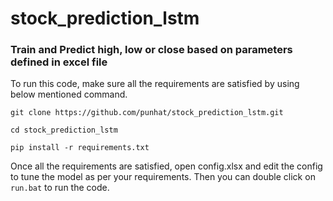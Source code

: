 # stock_prediction_lstm
### Train and Predict high, low or close based on parameters defined in excel file

To run this code, make sure all the requirements are satisfied by using below mentioned command.

``git clone https://github.com/punhat/stock_prediction_lstm.git``

``cd stock_prediction_lstm``

``pip install -r requirements.txt``

Once all the requirements are satisfied, open config.xlsx and edit the config to tune the model as per your requirements. Then you can double click on
``run.bat`` to run the code.